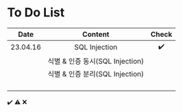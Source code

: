 # To Do List

|Date|Content|Check|
|:------:|:----------:|:---:|
|23.04.16|SQL Injection|✔️|
||식별 & 인증 동시(SQL Injection)||
||식별 & 인증 분리(SQL Injection)||
||||
||||
||||
||||

✔️ ⚠️ ❌